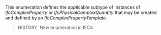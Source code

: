 ﻿This enumeration defines the applicable subtype of instances of _IfcComplexProperty_ or _IfcPhysicalComplexQuantity_ that may be created and defined by an _IfcComplexPropertyTemplate_.

> HISTORY&nbsp; New enumeration in IFC4.